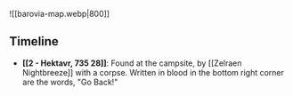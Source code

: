 ![[barovia-map.webp|800]]

## Timeline
* **[[2 - Hektavr, 735 28]]**: Found at the campsite, by [[Zelraen Nightbreeze]] with a corpse. Written in blood in the bottom right corner are the words, "Go Back!"